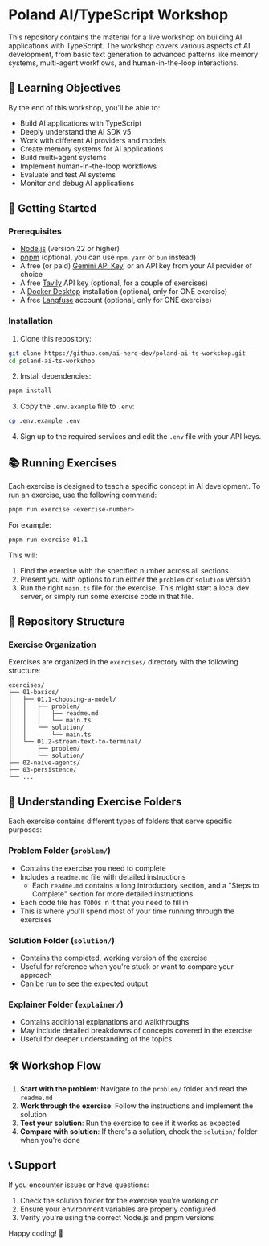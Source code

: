 # Poland AI/TypeScript Workshop

This repository contains the material for a live workshop on building AI applications with TypeScript. The workshop covers various aspects of AI development, from basic text generation to advanced patterns like memory systems, multi-agent workflows, and human-in-the-loop interactions.

## 🎯 Learning Objectives

By the end of this workshop, you'll be able to:

- Build AI applications with TypeScript
- Deeply understand the AI SDK v5
- Work with different AI providers and models
- Create memory systems for AI applications
- Build multi-agent systems
- Implement human-in-the-loop workflows
- Evaluate and test AI systems
- Monitor and debug AI applications

## 🚀 Getting Started

### Prerequisites

- [Node.js](https://nodejs.org/en/download) (version 22 or higher)
- [pnpm](https://pnpm.io/) (optional, you can use `npm`, `yarn` or `bun` instead)
- A free (or paid) [Gemini API Key](https://aistudio.google.com/apikey), or an API key from your AI provider of choice
- A free [Tavily](https://tavily.com/) API key (optional, for a couple of exercises)
- A [Docker Desktop](https://www.docker.com/products/docker-desktop/) installation (optional, only for ONE exercise)
- A free [Langfuse](https://langfuse.com/) account (optional, only for ONE exercise)

### Installation

1. Clone this repository:

```bash
git clone https://github.com/ai-hero-dev/poland-ai-ts-workshop.git
cd poland-ai-ts-workshop
```

2. Install dependencies:

```bash
pnpm install
```

3. Copy the `.env.example` file to `.env`:

```bash
cp .env.example .env
```

4. Sign up to the required services and edit the `.env` file with your API keys.

## 📚 Running Exercises

Each exercise is designed to teach a specific concept in AI development. To run an exercise, use the following command:

```bash
pnpm run exercise <exercise-number>
```

For example:

```bash
pnpm run exercise 01.1
```

This will:

1. Find the exercise with the specified number across all sections
2. Present you with options to run either the `problem` or `solution` version
3. Run the right `main.ts` file for the exercise. This might start a local dev server, or simply run some exercise code in that file.

## 📁 Repository Structure

### Exercise Organization

Exercises are organized in the `exercises/` directory with the following structure:

```
exercises/
├── 01-basics/
│   ├── 01.1-choosing-a-model/
│   │   ├── problem/
│   │   │   ├── readme.md
│   │   │   └── main.ts
│   │   └── solution/
│   │       └── main.ts
│   └── 01.2-stream-text-to-terminal/
│       ├── problem/
│       └── solution/
├── 02-naive-agents/
├── 03-persistence/
└── ...
```

## 📂 Understanding Exercise Folders

Each exercise contains different types of folders that serve specific purposes:

### Problem Folder (`problem/`)

- Contains the exercise you need to complete
- Includes a `readme.md` file with detailed instructions
  - Each `readme.md` contains a long introductory section, and a "Steps to Complete" section for more detailed instructions
- Each code file has `TODO`s in it that you need to fill in
- This is where you'll spend most of your time running through the exercises

### Solution Folder (`solution/`)

- Contains the completed, working version of the exercise
- Useful for reference when you're stuck or want to compare your approach
- Can be run to see the expected output

### Explainer Folder (`explainer/`)

- Contains additional explanations and walkthroughs
- May include detailed breakdowns of concepts covered in the exercise
- Useful for deeper understanding of the topics

## 🛠️ Workshop Flow

1. **Start with the problem**: Navigate to the `problem/` folder and read the `readme.md`
2. **Work through the exercise**: Follow the instructions and implement the solution
3. **Test your solution**: Run the exercise to see if it works as expected
4. **Compare with solution**: If there's a solution, check the `solution/` folder when you're done

## 📞 Support

If you encounter issues or have questions:

1. Check the solution folder for the exercise you're working on
2. Ensure your environment variables are properly configured
3. Verify you're using the correct Node.js and pnpm versions

Happy coding! 🚀
